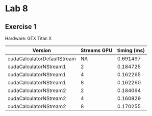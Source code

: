 # Lab 8

## Exercise 1

Hardware: GTX Titan X

|Version|Streams GPU|timing (ms)|
|-|-|-|
|cudaCalculatorDefaultStream|NA|0.691497|
|cudaCalculatorNStream1|2|0.184725|
|cudaCalculatorNStream1|4|0.162265|
|cudaCalculatorNStream1|8|0.162260|
|cudaCalculatorNStream2|2|0.184094|
|cudaCalculatorNStream2|4|0.160829|
|cudaCalculatorNStream2|8|0.170255|
